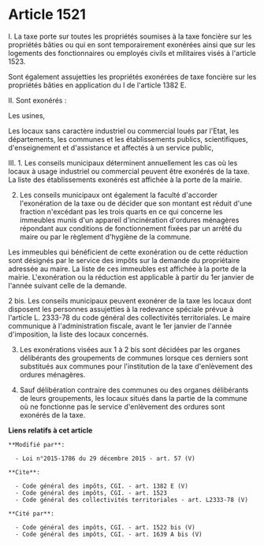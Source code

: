 # Article 1521

I. La taxe porte sur toutes les propriétés soumises à la taxe foncière sur les propriétés bâties ou qui en sont
temporairement exonérées ainsi que sur les logements des fonctionnaires ou employés civils et militaires visés à l'article
1523. 

Sont également assujetties les propriétés exonérées de taxe foncière sur les propriétés bâties en application du I de
l'article 1382 E. 

II. Sont exonérés : 

Les usines, 

Les locaux sans caractère industriel ou commercial loués par l'Etat, les départements, les communes et les établissements
publics, scientifiques, d'enseignement et d'assistance et affectés à un service public, 

III. 1. Les conseils municipaux déterminent annuellement les cas où les locaux à usage industriel ou commercial peuvent être
exonérés de la taxe. La liste des établissements exonérés est affichée à la porte de la mairie. 

2. Les conseils municipaux ont également la faculté d'accorder l'exonération de la taxe ou de décider que son montant est
réduit d'une fraction n'excédant pas les trois quarts en ce qui concerne les immeubles munis d'un appareil d'incinération
d'ordures ménagères répondant aux conditions de fonctionnement fixées par un arrêté du maire ou par le règlement d'hygiène de
la commune. 

Les immeubles qui bénéficient de cette exonération ou de cette réduction sont désignés par le service des impôts sur la
demande du propriétaire adressée au maire. La liste de ces immeubles est affichée à la porte de la mairie. L'exonération ou
la réduction est applicable à partir du 1er janvier de l'année suivant celle de la demande. 

2 bis. Les conseils municipaux peuvent exonérer de la taxe les locaux dont disposent les personnes assujetties à la redevance
spéciale prévue à l'article L. 2333-78 du code général des collectivités territoriales. Le maire communique à
l'administration fiscale, avant le 1er janvier de l'année d'imposition, la liste des locaux concernés. 

3. Les exonérations visées aux 1 à 2 bis sont décidées par les organes délibérants des groupements de communes lorsque ces
derniers sont substitués aux communes pour l'institution de la taxe d'enlèvement des ordures ménagères. 

4. Sauf délibération contraire des communes ou des organes délibérants de leurs groupements, les locaux situés dans la partie
de la commune où ne fonctionne pas le service d'enlèvement des ordures sont exonérés de la taxe.

**Liens relatifs à cet article**

	**Modifié par**:

	  - Loi n°2015-1786 du 29 décembre 2015 - art. 57 (V)

	**Cite**:

	  - Code général des impôts, CGI. - art. 1382 E (V)
	  - Code général des impôts, CGI. - art. 1523
	  - Code général des collectivités territoriales - art. L2333-78 (V)

	**Cité par**:

	  - Code général des impôts, CGI. - art. 1522 bis (V)
	  - Code général des impôts, CGI. - art. 1639 A bis (V)
